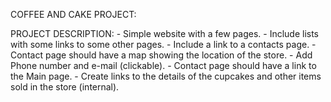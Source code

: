 COFFEE AND CAKE PROJECT:

PROJECT DESCRIPTION:
    - Simple website with a few pages.
    - Include lists with some links to some other pages.
    - Include a link to a contacts page.
    - Contact page should have a map showing the location of the store.
    - Add Phone number and e-mail (clickable).
    - Contact page should have a link to the Main page.
    - Create links to the details of the cupcakes and other items sold in the store (internal).
